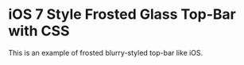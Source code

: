 iOS 7 Style Frosted Glass Top-Bar with CSS
==========================================

This is an example of frosted blurry-styled top-bar like iOS.
